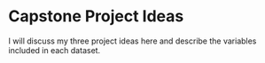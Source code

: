# Capstone Project Ideas

I will discuss my three project ideas here and describe the variables included in each dataset. 
